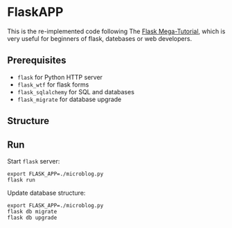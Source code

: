 # FlaskAPP
This is the re-implemented code following The [Flask Mega-Tutorial](https://blog.miguelgrinberg.com/post/the-flask-mega-tutorial-part-i-hello-world), which is very useful for beginners of flask, datebases or web developers.

## Prerequisites
- `flask` for Python HTTP server 
- `flask_wtf` for flask forms
- `flask_sqlalchemy` for SQL and databases
- `flask_migrate` for database upgrade

## Structure

## Run
Start `flask` server:
```shell
export FLASK_APP=./microblog.py
flask run
```

Update database structure:
```shell
export FLASK_APP=./microblog.py
flask db migrate
flask db upgrade
```